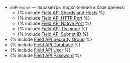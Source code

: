 * `onPremise` — параметры подключения к базе данных:
    * {% include [Field API Shards and Hosts](../../fields/clickhouse/api/shards.md) %}
    * {% include [Field API HTTP Port](../../fields/clickhouse/api/http-port.md) %}
    * {% include [Field API Native Port](../../fields/clickhouse/api/native-port.md) %}
    * {% include [Field API Tls mode](../../fields/common/api/tls-mode.md) %}
    * {% include [Field API Subnet ID](../../fields/common/api/subnet-id.md) %}
* {% include [Field API Security Group](../../fields/common/api/security-groups.md) %}
* {% include [Field API Database](../../fields/common/api/database.md) %}
* {% include [Field API User](../../fields/common/api/user.md) %}
* {% include [Field API Password](../../fields/common/api/password.md) %}
